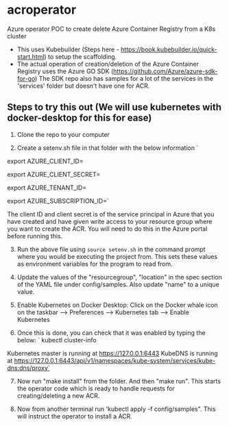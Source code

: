# acroperator
Azure operator POC to create delete Azure Container Registry from a K8s cluster

- This uses Kubebuilder (Steps here - https://book.kubebuilder.io/quick-start.html) to setup the scaffolding.
- The actual operation of creation/deletion of the Azure Container Registry uses the Azure GO SDK (https://github.com/Azure/azure-sdk-for-go)
  The SDK repo also has samples for a lot of the services in the 'services' folder but doesn't have one for ACR.
  
## Steps to try this out (We will use kubernetes with docker-desktop for this for ease)
1. Clone the repo to your computer

2. Create a setenv.sh file in that folder with the below information
`

export AZURE_CLIENT_ID=<Client ID of your service principal>

export AZURE_CLIENT_SECRET=<Client Secret of your service principal>

export AZURE_TENANT_ID=<Azure tenant ID where you want to deploy the ACR>

export AZURE_SUBSCRIPTION_ID=<Azure Subscription ID where you want to deploy the ACR>`

The client ID and client secret is of the service principal in Azure that you have created and have given write access to your resource group where you want to create the ACR. You will need to do this in the Azure portal before running this.

3. Run the above file using `source setenv.sh` in the command prompt where you would be executing the project from. This sets these values as environment variables for the program to read from.

4. Update the values of the "resourcegroup", "location" in the spec section of the YAML file under config/samples. Also update "name" to a unique value.

5. Enable Kubernetes on Docker Desktop: Click on the Docker whale icon on the taskbar --> Preferences --> Kubernetes tab --> Enable Kubernetes

6. Once this is done, you can check that it was enabled by typing the below:
`
kubectl cluster-info

Kubernetes master is running at https://127.0.0.1:6443
KubeDNS is running at https://127.0.0.1:6443/api/v1/namespaces/kube-system/services/kube-dns:dns/proxy`

7. Now run "make install" from the folder. And then "make run". This starts the operator code which is ready to handle requests for creating/deleting a new ACR.

8. Now from another terminal run 'kubectl apply -f config/samples". This will instruct the operator to install a ACR.
